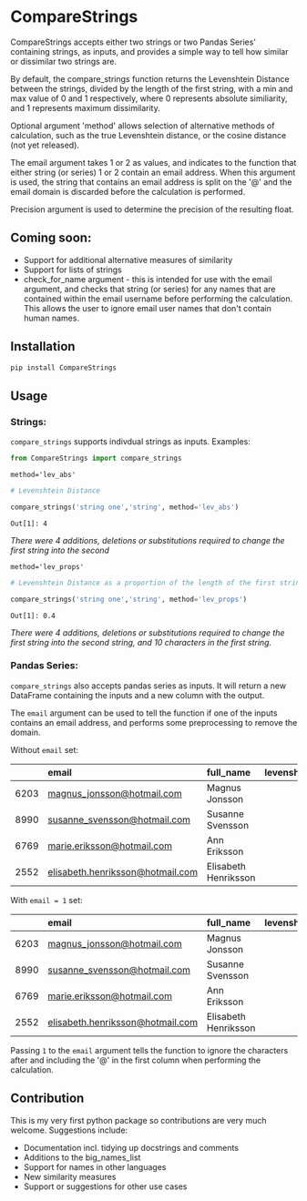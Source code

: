 # CompareStrings

CompareStrings accepts either two strings or two Pandas Series' containing 
strings, as inputs, and provides a simple way to tell how similar or dissimilar 
two strings are.

By default, the compare_strings function returns the Levenshtein Distance 
between the strings, divided by the length of the first string, with a min and 
max value of 0 and 1 respectively, where 0 represents absolute similiarity, 
and 1 represents maximum dissimilarity.

Optional argument 'method' allows selection of alternative methods of 
calculation, such as the true Levenshtein distance, or the cosine distance (not
yet released). 

The email argument takes 1 or 2 as values, and indicates to the function that 
either string (or series) 1 or 2 contain an email address. When this argument
is used, the string that contains an email address is split on the '@' and the
email domain is discarded before the calculation is performed.

Precision argument is used to determine the precision of the resulting float.

## Coming soon: 
- Support for additional alternative measures of similarity
- Support for lists of strings
- check_for_name argument - this is intended for use with the email argument,
and checks that string (or series) for any names that are contained within the 
email username before performing the calculation. This allows the user to 
ignore email user names that don't contain human names.
  

## Installation
```python
pip install CompareStrings
```

## Usage
### Strings: 
`compare_strings` supports indivdual strings as inputs. Examples: 

```python
from CompareStrings import compare_strings
```

```method='lev_abs'```
```python
# Levenshtein Distance

compare_strings('string one','string', method='lev_abs')
```
`Out[1]: 4`

*There were 4 additions, deletions or substitutions required to change the first
string into the second*

```method='lev_props'```
```python
# Levenshtein Distance as a proportion of the length of the first string (0 - 1)

compare_strings('string one','string', method='lev_props')
```
`Out[1]: 0.4`

*There were 4 additions, deletions or substitutions required to change the first
string into the second string, and 10 characters in the first string.*

### Pandas Series:
`compare_strings` also accepts pandas series as inputs. It will return a new
DataFrame containing the inputs and a new column with the output. 

The `email` argument can be used to tell the function if one of the inputs
contains an email address, and performs some preprocessing to remove the 
domain.

Without `email` set:

|      |  email                           | full_name             |   levenshtein_proportions |
|-----:|:---------------------------------|:----------------------|--------------------------:|
| 6203 | magnus_jonsson@hotmail.com       | Magnus  Jonsson       |                      0.46 |
| 8990 | susanne_svensson@hotmail.com     | Susanne  Svensson     |                      0.43 |
| 6769 | marie.eriksson@hotmail.com       | Ann  Eriksson         |                      0.62 |
| 2552 | elisabeth.henriksson@hotmail.com | Elisabeth  Henriksson |                      0.38 |

With `email = 1` set:

|      |  email                           | full_name             |   levenshtein_proportions |
|-----:|:---------------------------------|:----------------------|--------------------------:|
| 6203 | magnus_jonsson@hotmail.com       | Magnus  Jonsson       |                         0 |
| 8990 | susanne_svensson@hotmail.com     | Susanne  Svensson     |                         0 |
| 6769 | marie.eriksson@hotmail.com       | Ann  Eriksson         |                      0.29 |
| 2552 | elisabeth.henriksson@hotmail.com | Elisabeth  Henriksson |                         0 |

Passing `1` to the `email` argument tells the function to ignore the characters 
after and including the '@' in the first column when performing the calculation.

## Contribution
This is my very first python package so contributions are very much welcome. 
Suggestions include: 
- Documentation incl. tidying up docstrings and comments
- Additions to the big_names_list
- Support for names in other languages
- New similarity measures 
- Support or suggestions for other use cases